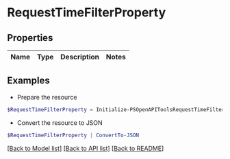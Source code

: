 # RequestTimeFilterProperty
## Properties

Name | Type | Description | Notes
------------ | ------------- | ------------- | -------------

## Examples

- Prepare the resource
```powershell
$RequestTimeFilterProperty = Initialize-PSOpenAPIToolsRequestTimeFilterProperty 
```

- Convert the resource to JSON
```powershell
$RequestTimeFilterProperty | ConvertTo-JSON
```

[[Back to Model list]](../README.md#documentation-for-models) [[Back to API list]](../README.md#documentation-for-api-endpoints) [[Back to README]](../README.md)

